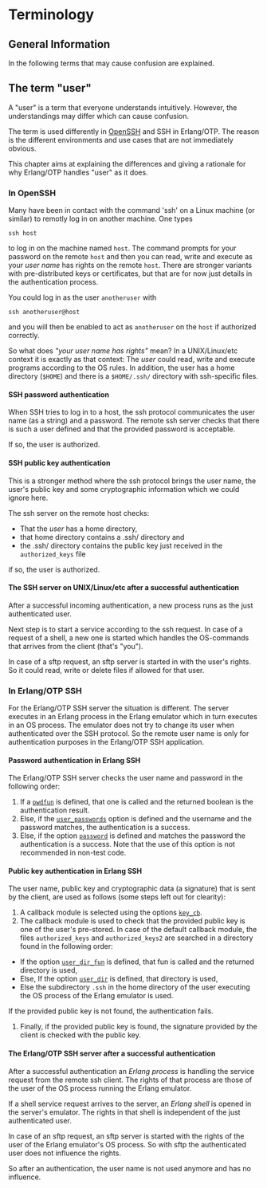 <!--
%CopyrightBegin%

Copyright Ericsson AB 2023. All Rights Reserved.

Licensed under the Apache License, Version 2.0 (the "License");
you may not use this file except in compliance with the License.
You may obtain a copy of the License at

    http://www.apache.org/licenses/LICENSE-2.0

Unless required by applicable law or agreed to in writing, software
distributed under the License is distributed on an "AS IS" BASIS,
WITHOUT WARRANTIES OR CONDITIONS OF ANY KIND, either express or implied.
See the License for the specific language governing permissions and
limitations under the License.

%CopyrightEnd%
-->
# Terminology

## General Information

In the following terms that may cause confusion are explained.

## The term "user"

A "user" is a term that everyone understands intuitively. However, the
understandings may differ which can cause confusion.

The term is used differently in [OpenSSH](http://www.openssh.com) and SSH in
Erlang/OTP. The reason is the different environments and use cases that are not
immediately obvious.

This chapter aims at explaining the differences and giving a rationale for why
Erlang/OTP handles "user" as it does.

### In OpenSSH

Many have been in contact with the command 'ssh' on a Linux machine (or similar)
to remotly log in on another machine. One types

```text
ssh host
```

to log in on the machine named `host`. The command prompts for your password on
the remote `host` and then you can read, write and execute as your _user name_
has rights on the remote `host`. There are stronger variants with
pre-distributed keys or certificates, but that are for now just details in the
authentication process.

You could log in as the user `anotheruser` with

```text
ssh anotheruser@host
```

and you will then be enabled to act as `anotheruser` on the `host` if authorized
correctly.

So what does _"your user name has rights"_ mean? In a UNIX/Linux/etc context it
is exactly as that context: The _user_ could read, write and execute programs
according to the OS rules. In addition, the user has a home directory (`$HOME`)
and there is a `$HOME/.ssh/` directory with ssh-specific files.

#### SSH password authentication

When SSH tries to log in to a host, the ssh protocol communicates the user name
(as a string) and a password. The remote ssh server checks that there is such a
user defined and that the provided password is acceptable.

If so, the user is authorized.

#### SSH public key authentication

This is a stronger method where the ssh protocol brings the user name, the
user's public key and some cryptographic information which we could ignore here.

The ssh server on the remote host checks:

- That the _user_ has a home directory,
- that home directory contains a .ssh/ directory and
- the .ssh/ directory contains the public key just received in the
  `authorized_keys` file

if so, the user is authorized.

#### The SSH server on UNIX/Linux/etc after a successful authentication

After a successful incoming authentication, a new process runs as the just
authenticated user.

Next step is to start a service according to the ssh request. In case of a
request of a shell, a new one is started which handles the OS-commands that
arrives from the client (that's "you").

In case of a sftp request, an sftp server is started in with the user's rights.
So it could read, write or delete files if allowed for that user.

### In Erlang/OTP SSH

For the Erlang/OTP SSH server the situation is different. The server executes in
an Erlang process in the Erlang emulator which in turn executes in an OS
process. The emulator does not try to change its user when authenticated over
the SSH protocol. So the remote user name is only for authentication purposes in
the Erlang/OTP SSH application.

#### Password authentication in Erlang SSH

The Erlang/OTP SSH server checks the user name and password in the following
order:

1. If a [`pwdfun`](`m:ssh#option-pwdfun`) is defined, that one is called and the
   returned boolean is the authentication result.
1. Else, if the [`user_passwords`](`m:ssh#option-user_passwords`) option is
   defined and the username and the password matches, the authentication is a
   success.
1. Else, if the option [`password`](`m:ssh#option-password`) is defined and
   matches the password the authentication is a success. Note that the use of
   this option is not recommended in non-test code.

#### Public key authentication in Erlang SSH

The user name, public key and cryptographic data (a signature) that is sent by
the client, are used as follows (some steps left out for clearity):

1. A callback module is selected using the options
   [`key_cb`](`t:ssh:key_cb_common_option/0`).
1. The callback module is used to check that the provided public key is one of
   the user's pre-stored. In case of the default callback module, the files
   `authorized_keys` and `authorized_keys2` are searched in a directory found in
   the following order:

- If the option [`user_dir_fun`](`t:ssh_file:user_dir_fun_common_option/0`) is
  defined, that fun is called and the returned directory is used,
- Else, If the option [`user_dir`](`t:ssh_file:user_dir_common_option/0`) is
  defined, that directory is used,
- Else the subdirectory `.ssh` in the home directory of the user executing the
  OS process of the Erlang emulator is used.

If the provided public key is not found, the authentication fails.

1. Finally, if the provided public key is found, the signature provided by the
   client is checked with the public key.

#### The Erlang/OTP SSH server after a successful authentication

After a successful authentication an _Erlang process_ is handling the service
request from the remote ssh client. The rights of that process are those of the
user of the OS process running the Erlang emulator.

If a shell service request arrives to the server, an _Erlang shell_ is opened in
the server's emulator. The rights in that shell is independent of the just
authenticated user.

In case of an sftp request, an sftp server is started with the rights of the
user of the Erlang emulator's OS process. So with sftp the authenticated user
does not influence the rights.

So after an authentication, the user name is not used anymore and has no
influence.
